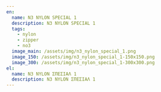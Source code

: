 ```yaml
---
en:
  name: N3 NYLON SPECIAL 1
  description: N3 NYLON SPECIAL 1
  tags:
    - nylon
    - zipper
    - no3
  image_main: /assets/img/n3_nylon_special_1.png
  image_150: /assets/img/n3_nylon_special_1-150x150.png
  image_300: /assets/img/n3_nylon_special_1-300x300.png
el:
  name: N3 NYLON ΣΠΕΣΙΑΛ 1
  description: N3 NYLON ΣΠΕΣΙΑΛ 1
---
```


